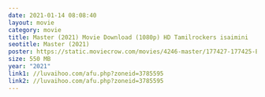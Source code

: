 ```yaml
---
date: 2021-01-14 08:08:40
layout: movie
category: movie
title: Master (2021) Movie Download (1080p) HD Tamilrockers isaimini
seotitle: Master (2021)
poster: https://static.moviecrow.com/movies/4246-master/177427-177425-ETE2B6PVAAEHD6Q-px144.jpg
size: 550 MB
year: "2021"
link1: //luvaihoo.com/afu.php?zoneid=3785595
link2: //luvaihoo.com/afu.php?zoneid=3785595
---
```

